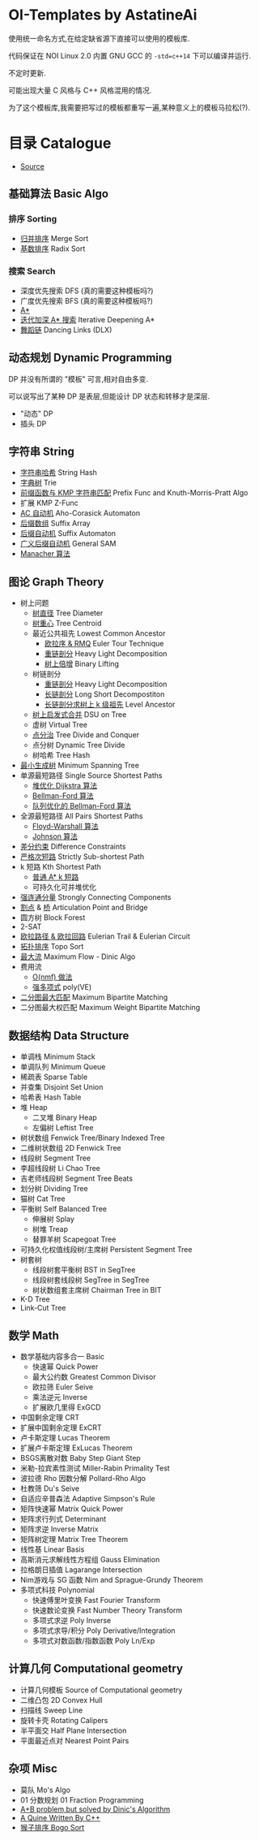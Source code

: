 # OI-Templates by AstatineAi

使用统一命名方式,在给定缺省源下直接可以使用的模板库.

代码保证在 NOI Linux 2.0 内置 GNU GCC 的 `-std=c++14` 下可以编译并运行.

不定时更新.

可能出现大量 C 风格与 C++ 风格混用的情况.

为了这个模板库,我需要把写过的模板都重写一遍,某种意义上的模板马拉松(?).

# 目录 Catalogue

- [Source](https://github.com/AstatineAi/OI-Template/blob/main/Source/Source.cpp)

## 基础算法 Basic Algo

### 排序 Sorting

- [归并排序](https://github.com/AstatineAi/OI-Template/blob/main/BasicAlgo/MergeSort.cpp) Merge Sort
- [基数排序](https://github.com/AstatineAi/OI-Template/blob/main/BasicAlgo/RadixSort.cpp) Radix Sort

### 搜索 Search

- 深度优先搜索 DFS (真的需要这种模板吗?)
- 广度优先搜索 BFS (真的需要这种模板吗?)
- [A*](https://github.com/AstatineAi/OI-Template/blob/main/BasicAlgo/Astar.cpp)
- [迭代加深 A* 搜索](https://github.com/AstatineAi/OI-Template/blob/main/BasicAlgo/IDAstar.cpp) Iterative Deepening A*
- [舞蹈链](https://github.com/AstatineAi/OI-Template/blob/main/BasicAlgo/DLX.cpp) Dancing Links (DLX)

## 动态规划 Dynamic Programming

DP 并没有所谓的 "模板" 可言,相对自由多变.

可以说写出了某种 DP 是表层,但能设计 DP 状态和转移才是深层.

 - "动态" DP
 - 插头 DP

## 字符串 String

- [字符串哈希](https://github.com/AstatineAi/OI-Template/blob/main/String/StringHash.cpp) String Hash
- [字典树](https://github.com/AstatineAi/OI-Template/blob/main/String/Trie.cpp) Trie
- [前缀函数与 KMP 字符串匹配](https://github.com/AstatineAi/OI-Template/blob/main/String/KMP.cpp) Prefix Func and Knuth-Morris-Pratt Algo
- 扩展 KMP Z-Func
- [AC 自动机](https://github.com/AstatineAi/OI-Template/blob/main/String/AhoCorasickAutomaton.cpp) Aho-Corasick Automaton
- [后缀数组](https://github.com/AstatineAi/OI-Template/blob/main/String/SuffixArray.cpp) Suffix Array
- [后缀自动机](https://github.com/AstatineAi/OI-Template/blob/main/String/SuffixAutomaton.cpp) Suffix Automaton
- [广义后缀自动机](https://github.com/AstatineAi/OI-Template/blob/main/String/GeneralSAM.cpp) General SAM
- [Manacher 算法](https://github.com/AstatineAi/OI-Template/blob/main/String/Manacher.cpp)

## 图论 Graph Theory

- 树上问题
    - [树直径](https://github.com/AstatineAi/OI-Template/blob/main/GraphTheory/Tree/TreeDiameter.cpp) Tree Diameter
    - [树重心](https://github.com/AstatineAi/OI-Template/blob/main/GraphTheory/Tree/TreeCentroid.cpp) Tree Centroid
    - 最近公共祖先 Lowest Common Ancestor
        - [欧拉序 & RMQ](https://github.com/AstatineAi/OI-Template/blob/main/GraphTheory/Tree/LCA_RMQ.cpp) Euler Tour Technique
        - [重链剖分](https://github.com/AstatineAi/OI-Template/blob/main/GraphTheory/Tree/LCA_HLD.cpp) Heavy Light Decomposition
        - [树上倍增](https://github.com/AstatineAi/OI-Template/blob/main/GraphTheory/Tree/LCA_BL.cpp) Binary Lifting
    - 树链剖分
        - [重链剖分](https://github.com/AstatineAi/OI-Template/blob/main/GraphTheory/Tree/HeavyLightDecomposition.cpp) Heavy Light Decomposition
        - [长链剖分](https://github.com/AstatineAi/OI-Template/blob/main/GraphTheory/Tree/LongShortDecomposition.cpp) Long Short Decompostiton
        - [长链剖分求树上 k 级祖先](https://github.com/AstatineAi/OI-Template/blob/main/GraphTheory/Tree/LevelAncestor.cpp) Level Ancestor
    - [树上启发式合并](https://github.com/AstatineAi/OI-Template/blob/main/GraphTheory/Tree/DSUonTree.cpp) DSU on Tree
    - 虚树 Virtual Tree
    - [点分治](https://github.com/AstatineAi/OI-Template/blob/main/GraphTheory/Tree/TreeDivideandConquer.cpp) Tree Divide and Conquer
    - 点分树 Dynamic Tree Divide
    - 树哈希 Tree Hash
- [最小生成树](https://github.com/AstatineAi/OI-Template/blob/main/GraphTheory/MST.cpp)  Minimum Spanning Tree
- 单源最短路径 Single Source Shortest Paths
    - [堆优化 Dijkstra 算法](https://github.com/AstatineAi/OI-Template/blob/main/GraphTheory/Dijkstra.cpp)
    - [Bellman-Ford 算法](https://github.com/AstatineAi/OI-Template/blob/main/GraphTheory/BellmanFord.cpp)
    - [队列优化的 Bellman-Ford 算法](https://github.com/AstatineAi/OI-Template/blob/main/GraphTheory/SPFA.cpp)
- 全源最短路径 All Pairs Shortest Paths
    - [Floyd-Warshall 算法](https://github.com/AstatineAi/OI-Template/blob/main/GraphTheory/FloydWarshall.cpp)
    - [Johnson 算法](https://github.com/AstatineAi/OI-Template/blob/main/GraphTheory/Johnson.cpp)
- [差分约束](https://github.com/AstatineAi/OI-Template/blob/main/GraphTheory/DifferenceConstraints.cpp) Difference Constraints
- [严格次短路](https://github.com/AstatineAi/OI-Template/blob/main/GraphTheory/SubShortestPath.cpp) Strictly Sub-shortest Path
- k 短路 Kth Shortest Path
    - [普通 A* k 短路](https://github.com/AstatineAi/OI-Template/blob/main/GraphTheory/KthShortestPath.cpp)
    - 可持久化可并堆优化
- [强连通分量](https://github.com/AstatineAi/OI-Template/blob/main/GraphTheory/SCC.cpp) Strongly Connecting Components
- [割点](https://github.com/AstatineAi/OI-Template/blob/main/GraphTheory/ArticulationPoint.cpp) & [桥](https://github.com/AstatineAi/OI-Template/blob/main/GraphTheory/Bridge.cpp) Articulation Point and Bridge
- 圆方树 Block Forest
- 2-SAT
- [欧拉路径 & 欧拉回路](https://github.com/AstatineAi/OI-Template/blob/main/GraphTheory/EulerianTrail.cpp) Eulerian Trail & Eulerian Circuit
- [拓扑排序](https://github.com/AstatineAi/OI-Template/blob/main/GraphTheory/TopoSort.cpp) Topo Sort
- [最大流](https://github.com/AstatineAi/OI-Template/blob/main/GraphTheory/MaixmumFlowDinic.cpp) Maximum Flow - Dinic Algo
- 费用流 
    - [O(nmf) 做法](https://github.com/AstatineAi/OI-Template/blob/main/GraphTheory/SSP.cpp)
    - [强多项式](https://github.com/AstatineAi/OI-Template/blob/main/GraphTheory/PrimalDual.cpp) poly(VE)
- [二分图最大匹配](https://github.com/AstatineAi/OI-Template/blob/main/GraphTheory/BipartiteMatching.cpp) Maximum Bipartite Matching
- 二分图最大权匹配 Maximum Weight Bipartite Matching

## 数据结构 Data Structure

- 单调栈 Minimum Stack
- 单调队列 Minimum Queue
- 稀疏表 Sparse Table
- 并查集 Disjoint Set Union
- 哈希表 Hash Table
- 堆 Heap
    - 二叉堆 Binary Heap
    - 左偏树 Leftist Tree
- 树状数组 Fenwick Tree/Binary Indexed Tree
- 二维树状数组 2D Fenwick Tree
- 线段树 Segment Tree
- 李超线段树 Li Chao Tree
- 吉老师线段树 Segment Tree Beats
- 划分树 Dividing Tree
- 猫树 Cat Tree
- 平衡树 Self Balanced Tree
    - 伸展树 Splay
    - 树堆 Treap
    - 替罪羊树 Scapegoat Tree
- 可持久化权值线段树/主席树 Persistent Segment Tree
- 树套树
    - 线段树套平衡树 BST in SegTree
    - 线段树套线段树 SegTree in SegTree
    - 树状数组套主席树 Chairman Tree in BIT
- K-D Tree
- Link-Cut Tree

## 数学 Math

- 数学基础内容多合一 Basic
    - 快速幂 Quick Power
    - 最大公约数 Greatest Common Divisor
    - 欧拉筛 Euler Seive
    - 乘法逆元 Inverse
    - 扩展欧几里得 ExGCD
- 中国剩余定理 CRT
- 扩展中国剩余定理 ExCRT
- 卢卡斯定理 Lucas Theorem
- 扩展卢卡斯定理 ExLucas Theorem
- BSGS离散对数 Baby Step Giant Step
- 米勒-拉宾素性测试 Miller-Rabin Primality Test
- 波拉德 Rho 因数分解 Pollard-Rho Algo
- 杜教筛 Du's Seive
- 自适应辛普森法 Adaptive Simpson's Rule
- 矩阵快速幂 Matrix Quick Power
- 矩阵求行列式 Determinant
- 矩阵求逆 Inverse Matrix
- 矩阵树定理 Matrix Tree Theorem
- 线性基 Linear Basis
- 高斯消元求解线性方程组 Gauss Elimination
- 拉格朗日插值 Lagarange Intersection
- Nim游戏与 SG 函数 Nim and Sprague-Grundy Theorem
- 多项式科技 Polynomial
    - 快速傅里叶变换 Fast Fourier Transform
    - 快速数论变换 Fast Number Theory Transform
    - 多项式求逆 Poly Inverse
    - 多项式求导/积分 Poly Derivative/Integration
    - 多项式对数函数/指数函数 Poly Ln/Exp

## 计算几何 Computational geometry

- 计算几何模板 Source of Computational geometry
- 二维凸包 2D Convex Hull
- 扫描线 Sweep Line
- 旋转卡壳 Rotating Calipers
- 半平面交 Half Plane Intersection
- 平面最近点对 Nearest Point Pairs

## 杂项 Misc

- 莫队 Mo's Algo
- 01 分数规划 01 Fraction Programming
- [A+B problem,but solved by Dinic's Algorithm](https://github.com/AstatineAi/OI-Template/blob/main/Misc/A%2BB_Dinic.cpp)
- [A Quine Written By C++](https://github.com/AstatineAi/OI-Template/blob/main/Misc/quine.cpp)
- [猴子排序 Bogo Sort](https://github.com/AstatineAi/OI-Template/blob/main/Misc/bogo_sort.cpp)

